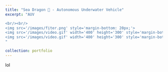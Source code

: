 ```yaml
---
title: "Sea Dragon 🐉 - Autonomous Underwater Vehicle"
excerpt: "AUV

<br/><br/>
<img src='/images/fiter.png' style='margin-bottom: 20px;'>
<img src='/images/video.gif' width='400' height='300' style='margin-bottom: 20px;'>
<img src='/images/video.gif' width='400' height='300' style='margin-bottom: 20px;'>
"

collection: portfolio
---
```


lol
